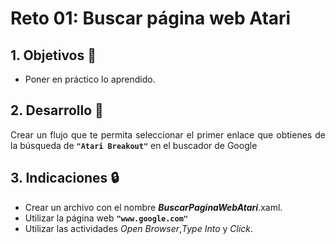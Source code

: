 # Reto 01: Buscar página web Atari

<div style="text-align: justify;">

## 1. Objetivos :dart:

- Poner en práctico lo aprendido.

## 2. Desarrollo :hammer:

Crear un flujo que te permita seleccionar el primer enlace que obtienes de la búsqueda de **`"Atari Breakout"`** en el buscador de Google

## 3. Indicaciones :lock:

- Crear un archivo con el nombre ***BuscarPaginaWebAtari***.xaml.
- Utilizar la página web **`"www.google.com"`**
- Utilizar las actividades *Open Browser*,*Type Into* y *Click*.

</div>